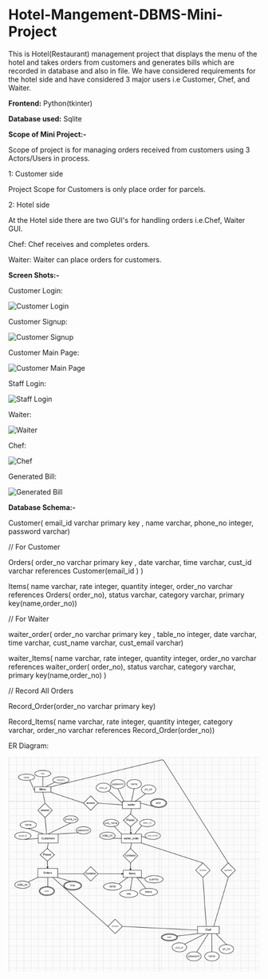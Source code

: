 # Hotel-Mangement-DBMS-Mini-Project

This is Hotel(Restaurant) management project that displays the menu of the hotel and takes orders from customers and generates bills which are recorded in database and also in file. We have considered requirements for the hotel side and have considered 3 major users i.e Customer, Chef, and Waiter.

<b>Frontend:</b> Python(tkinter)

<b>Database used:</b> Sqlite

<b>Scope of Mini Project:-</b>

Scope of project is for managing orders received from customers using 3 Actors/Users in process.

1: Customer side

Project Scope for Customers is only place order for parcels.


2: Hotel side

At the Hotel side there are two GUI's for handling orders i.e.Chef, Waiter GUI.

Chef:
Chef receives and completes orders.

Waiter:
Waiter can place orders for customers.



<b>Screen Shots:-</b>

Customer Login:

![Customer Login](https://github.com/JitendraJoshi2000/Hotel-Mangement-DBMS-Mini-Project/blob/main/Screenshots/customer%20login.png?raw=true)

Customer Signup:

![Customer Signup](https://github.com/JitendraJoshi2000/Hotel-Mangement-DBMS-Mini-Project/blob/main/Screenshots/customer%20signup.png?raw=true)

Customer Main Page:

![Customer Main Page](https://github.com/JitendraJoshi2000/Hotel-Mangement-DBMS-Mini-Project/blob/main/Screenshots/customer%20main%20page.png?raw=true)

Staff Login:

![Staff Login](https://github.com/JitendraJoshi2000/Hotel-Mangement-DBMS-Mini-Project/blob/main/Screenshots/staff%20login.png?raw=true)

Waiter:

![Waiter](https://github.com/JitendraJoshi2000/Hotel-Mangement-DBMS-Mini-Project/blob/main/Screenshots/waiter.png?raw=true)

Chef:

![Chef](https://github.com/JitendraJoshi2000/Hotel-Mangement-DBMS-Mini-Project/blob/main/Screenshots/chef.png?raw=true)

Generated Bill:

![Generated Bill](https://github.com/JitendraJoshi2000/Hotel-Mangement-DBMS-Mini-Project/blob/main/Screenshots/bill.png)


<b>Database Schema:-</b>

Customer( email_id varchar primary key , name varchar, phone_no integer, password varchar)
 
// For Customer

Orders( order_no varchar primary key , date varchar, time varchar, cust_id varchar references Customer(email_id ) )
 
Items( name varchar, rate integer, quantity integer, order_no varchar references Orders( order_no), status varchar, category varchar, primary key(name,order_no))
 
 
// For Waiter

waiter_order( order_no varchar primary key , table_no integer, date varchar, time varchar, cust_name varchar, cust_email varchar)
 
waiter_Items( name varchar, rate integer, quantity integer, order_no varchar references waiter_order( order_no), status varchar, category varchar,  primary key(name,order_no) )
 
 
// Record All Orders

Record_Order(order_no varchar primary key)
 
Record_Items( name varchar, rate integer, quantity integer, category varchar, order_no varchar references Record_Order(order_no))

ER Diagram:

![Generated Bill](https://github.com/JitendraJoshi2000/Hotel-Mangement-DBMS-Mini-Project/blob/main/Screenshots/ER%20Diagram.png)
